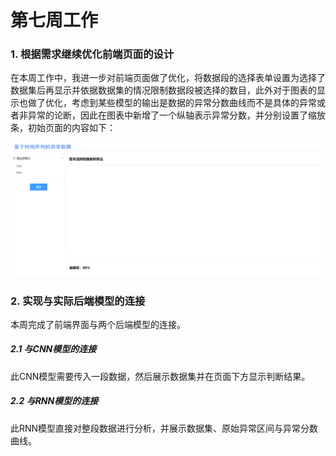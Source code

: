 # 第七周工作

### 1. 根据需求继续优化前端页面的设计

在本周工作中，我进一步对前端页面做了优化，将数据段的选择表单设置为选择了数据集后再显示并依据数据集的情况限制数据段被选择的数目，此外对于图表的显示也做了优化，考虑到某些模型的输出是数据的异常分数曲线而不是具体的异常或者非异常的论断，因此在图表中新增了一个纵轴表示异常分数，并分别设置了缩放条，初始页面的内容如下：

![](img/index.png)

### 2. 实现与实际后端模型的连接

本周完成了前端界面与两个后端模型的连接。

##### 2.1 与CNN模型的连接

此CNN模型需要传入一段数据，然后展示数据集并在页面下方显示判断结果。

##### 2.2 与RNN模型的连接

此RNN模型直接对整段数据进行分析，并展示数据集、原始异常区间与异常分数曲线。






